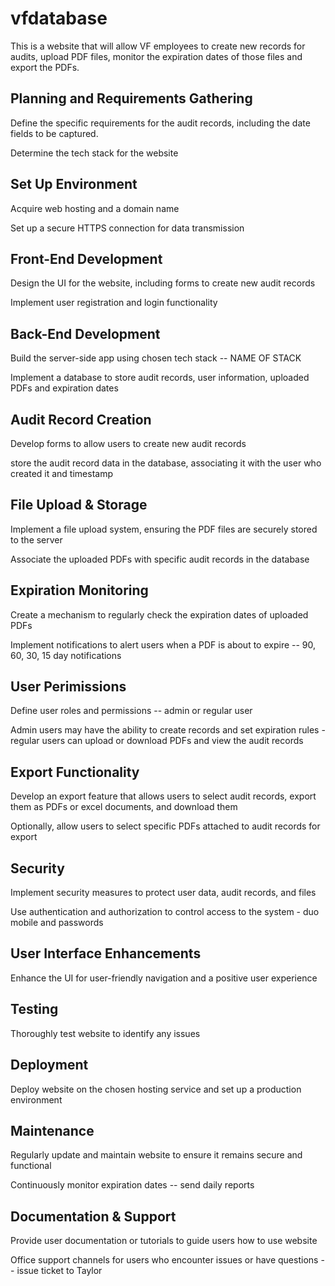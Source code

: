 # vfdatabase

This is a website that will allow VF employees to create new records for audits, upload PDF files, monitor the expiration dates of those files and export the PDFs.

## Planning and Requirements Gathering

Define the specific requirements for the audit records, including the date fields to be captured.

Determine the tech stack for the website

## Set Up Environment

Acquire web hosting and a domain name

Set up a secure HTTPS connection for data transmission

## Front-End Development

Design the UI for the website, including forms to create new audit records

Implement user registration and login functionality

## Back-End Development

Build the server-side app using chosen tech stack -- NAME OF STACK

Implement a database to store audit records, user information, uploaded PDFs and expiration dates

## Audit Record Creation

Develop forms to allow users to create new audit records

store the audit record data in the database, associating it with the user who created it and timestamp

## File Upload & Storage

Implement a file upload system, ensuring the PDF files are securely stored to the server

Associate the uploaded PDFs with specific audit records in the database

## Expiration Monitoring

Create a mechanism to regularly check the expiration dates of uploaded PDFs

Implement notifications to alert users when a PDF is about to expire -- 90, 60, 30, 15 day notifications

## User Perimissions 

Define user roles and permissions -- admin or regular user

Admin users may have the ability to create records and set expiration rules - regular users can upload or download PDFs and view the audit records

## Export Functionality

Develop an export feature that allows users to select audit records, export them as PDFs or excel documents, and download them

Optionally, allow users to select specific PDFs attached to audit records for export

## Security

Implement security measures to protect user data, audit records, and files

Use authentication and authorization to control access to the system - duo mobile and passwords

## User Interface Enhancements 

Enhance the UI for user-friendly navigation and a positive user experience

## Testing

Thoroughly test website to identify any issues

## Deployment 

Deploy website on the chosen hosting service and set up a production environment 

## Maintenance 

Regularly update and maintain website to ensure it remains secure and functional

Continuously monitor expiration dates -- send daily reports 

## Documentation & Support

Provide user documentation or tutorials to guide users how to use website

Office support channels for users who encounter issues or have questions -- issue ticket to Taylor
